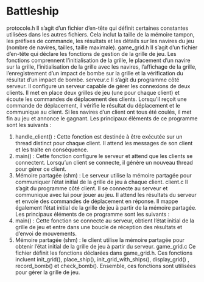 # Battleship

protocole.h
Il s’agit d’un fichier d’en-tête qui définit certaines constantes utilisées dans les autres fichiers. Cela inclut la taille de la mémoire tampon, les préfixes de commande, les résultats et les détails sur les navires du jeu (nombre de navires, tailles, taille maximale).
game_grid.h
Il s’agit d’un fichier d’en-tête qui déclare les fonctions de gestion de la grille de jeu. Les fonctions comprennent l’initialisation de la grille, le placement d’un navire sur la grille, l’initialisation de la grille avec les navires, l’affichage de la grille, l’enregistrement d’un impact de bombe sur la grille et la vérification du résultat d’un impact de bombe.
serveur.c
Il s’agit du programme côté serveur. Il configure un serveur capable de gérer les connexions de deux clients. Il met en place deux grilles de jeu (une pour chaque client) et écoute les commandes de déplacement des clients. Lorsqu’il reçoit une commande de déplacement, il vérifie le résultat du déplacement et le communique au client. Si les navires d’un client ont tous été coulés, il met fin au jeu et annonce le gagnant.
Les principaux éléments de ce programme sont les suivants :
1.	handle_client() : Cette fonction est destinée à être exécutée sur un thread distinct pour chaque client. Il attend les messages de son client et les traite en conséquence.
2.	main() : Cette fonction configure le serveur et attend que les clients se connectent. Lorsqu’un client se connecte, il génère un nouveau thread pour gérer ce client.
3.	Mémoire partagée (shm) : Le serveur utilise la mémoire partagée pour communiquer l’état initial de la grille de jeu à chaque client.
client.c
Il s’agit du programme côté client. Il se connecte au serveur et communique avec lui pour jouer au jeu. Il attend les résultats du serveur et envoie des commandes de déplacement en réponse. Il mappe également l’état initial de la grille de jeu à partir de la mémoire partagée.
Les principaux éléments de ce programme sont les suivants :
1.	main() : Cette fonction se connecte au serveur, obtient l’état initial de la grille de jeu et entre dans une boucle de réception des résultats et d’envoi de mouvements.
2.	Mémoire partagée (shm) : le client utilise la mémoire partagée pour obtenir l’état initial de la grille de jeu à partir du serveur.
game_grid.c
Ce fichier définit les fonctions déclarées dans game_grid.h. Ces fonctions incluent init_grid(), place_ship(), init_grid_with_ships(), display_grid()   ,  record_bomb() et check_bomb(). Ensemble, ces fonctions sont utilisées pour gérer la grille de jeu.

